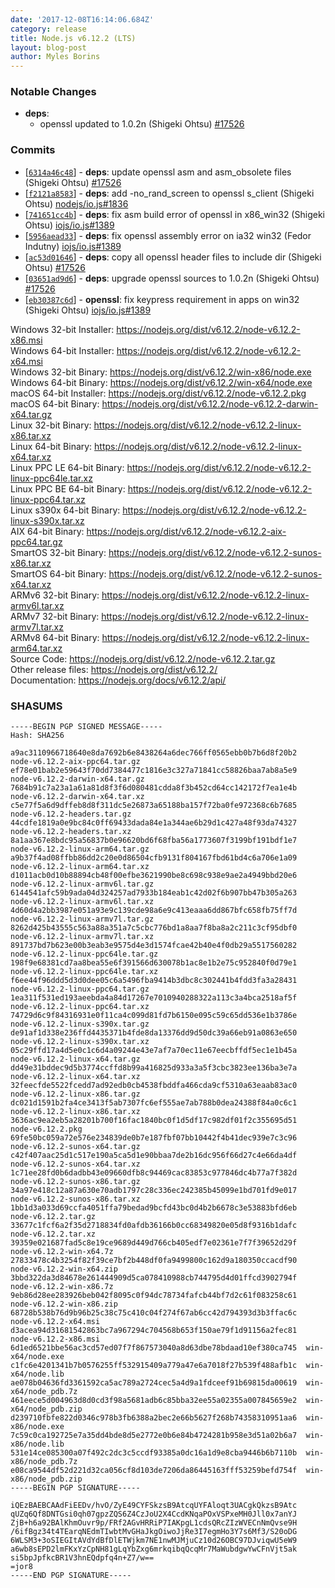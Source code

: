 ```yaml
---
date: '2017-12-08T16:14:06.684Z'
category: release
title: Node.js v6.12.2 (LTS)
layout: blog-post
author: Myles Borins
---
```


### Notable Changes

- **deps**:
  - openssl updated to 1.0.2n (Shigeki Ohtsu) [#17526](https://github.com/nodejs/node/pull/17526)

### Commits

- [[`6314a46c48`](https://github.com/nodejs/node/commit/6314a46c48)] - **deps**: update openssl asm and asm_obsolete files (Shigeki Ohtsu) [#17526](https://github.com/nodejs/node/pull/17526)
- [[`f2121a8583`](https://github.com/nodejs/node/commit/f2121a8583)] - **deps**: add -no_rand_screen to openssl s_client (Shigeki Ohtsu) [nodejs/io.js#1836](https://github.com/nodejs/io.js/pull/1836)
- [[`741651cc4b`](https://github.com/nodejs/node/commit/741651cc4b)] - **deps**: fix asm build error of openssl in x86_win32 (Shigeki Ohtsu) [iojs/io.js#1389](https://github.com/iojs/io.js/pull/1389)
- [[`5956aead33`](https://github.com/nodejs/node/commit/5956aead33)] - **deps**: fix openssl assembly error on ia32 win32 (Fedor Indutny) [iojs/io.js#1389](https://github.com/iojs/io.js/pull/1389)
- [[`ac53d01646`](https://github.com/nodejs/node/commit/ac53d01646)] - **deps**: copy all openssl header files to include dir (Shigeki Ohtsu) [#17526](https://github.com/nodejs/node/pull/17526)
- [[`03651ad9d6`](https://github.com/nodejs/node/commit/03651ad9d6)] - **deps**: upgrade openssl sources to 1.0.2n (Shigeki Ohtsu) [#17526](https://github.com/nodejs/node/pull/17526)
- [[`eb30387c6d`](https://github.com/nodejs/node/commit/eb30387c6d)] - **openssl**: fix keypress requirement in apps on win32 (Shigeki Ohtsu) [iojs/io.js#1389](https://github.com/iojs/io.js/pull/1389)

Windows 32-bit Installer: https://nodejs.org/dist/v6.12.2/node-v6.12.2-x86.msi \
Windows 64-bit Installer: https://nodejs.org/dist/v6.12.2/node-v6.12.2-x64.msi \
Windows 32-bit Binary: https://nodejs.org/dist/v6.12.2/win-x86/node.exe \
Windows 64-bit Binary: https://nodejs.org/dist/v6.12.2/win-x64/node.exe \
macOS 64-bit Installer: https://nodejs.org/dist/v6.12.2/node-v6.12.2.pkg \
macOS 64-bit Binary: https://nodejs.org/dist/v6.12.2/node-v6.12.2-darwin-x64.tar.gz \
Linux 32-bit Binary: https://nodejs.org/dist/v6.12.2/node-v6.12.2-linux-x86.tar.xz \
Linux 64-bit Binary: https://nodejs.org/dist/v6.12.2/node-v6.12.2-linux-x64.tar.xz \
Linux PPC LE 64-bit Binary: https://nodejs.org/dist/v6.12.2/node-v6.12.2-linux-ppc64le.tar.xz \
Linux PPC BE 64-bit Binary: https://nodejs.org/dist/v6.12.2/node-v6.12.2-linux-ppc64.tar.xz \
Linux s390x 64-bit Binary: https://nodejs.org/dist/v6.12.2/node-v6.12.2-linux-s390x.tar.xz \
AIX 64-bit Binary: https://nodejs.org/dist/v6.12.2/node-v6.12.2-aix-ppc64.tar.gz \
SmartOS 32-bit Binary: https://nodejs.org/dist/v6.12.2/node-v6.12.2-sunos-x86.tar.xz \
SmartOS 64-bit Binary: https://nodejs.org/dist/v6.12.2/node-v6.12.2-sunos-x64.tar.xz \
ARMv6 32-bit Binary: https://nodejs.org/dist/v6.12.2/node-v6.12.2-linux-armv6l.tar.xz \
ARMv7 32-bit Binary: https://nodejs.org/dist/v6.12.2/node-v6.12.2-linux-armv7l.tar.xz \
ARMv8 64-bit Binary: https://nodejs.org/dist/v6.12.2/node-v6.12.2-linux-arm64.tar.xz \
Source Code: https://nodejs.org/dist/v6.12.2/node-v6.12.2.tar.gz \
Other release files: https://nodejs.org/dist/v6.12.2/ \
Documentation: https://nodejs.org/docs/v6.12.2/api/

### SHASUMS

```
-----BEGIN PGP SIGNED MESSAGE-----
Hash: SHA256

a9ac3110966718640e8da7692b6e8438264a6dec766ff0565ebb0b7b6d8f20b2  node-v6.12.2-aix-ppc64.tar.gz
ef78e01bab2e59643f70dd7384477c1816e3c327a71841cc58826baa7ab8a5e9  node-v6.12.2-darwin-x64.tar.gz
7684b91c7a23a1a61a81d8f3f6d080481cdda8f3b452cd64cc142172f7ea1e4b  node-v6.12.2-darwin-x64.tar.xz
c5e77f5a6d9dffeb8d8f311dc5e26873a65188ba157f72ba0fe972368c6b7685  node-v6.12.2-headers.tar.gz
44cdfe1819a0e9bc84c0ff69433dada84e1a344ae6b29d1c427a48f93da74327  node-v6.12.2-headers.tar.xz
8a1aa367e8bdc95a56837b0e96620bd6f68fba56a1773607f3199bf191bdf1e7  node-v6.12.2-linux-arm64.tar.gz
a9b37f4ad08ffbb86dd2c20e0d86504cfb9131f804167fbd61bd4c6a706e1a09  node-v6.12.2-linux-arm64.tar.xz
d1011acb0d10b88894cb48f00efbe3621990be8c698c938e9ae2a4949bbd20e6  node-v6.12.2-linux-armv6l.tar.gz
6144541afc59b9ada04d324257ad7933b184eab1c42d02f6b907bb47b305a263  node-v6.12.2-linux-armv6l.tar.xz
4d60d4a2bb3987e051a93e9c139cde98a6e9c413eaaa6dd867bfc658fb75ff7d  node-v6.12.2-linux-armv7l.tar.gz
8262d425b43555c563a88a351a7c5cbc776bd1a8aa7f8ba8a2c211c3cf95dbf0  node-v6.12.2-linux-armv7l.tar.xz
891737bd7b623e00b3eab3e9575d4e3d1574fcae42b40e4f0db29a5517560282  node-v6.12.2-linux-ppc64le.tar.gz
198f9e68381cd7aa8bea55e6f391566d630078b1ac8e1b2e75c952840f0d79e1  node-v6.12.2-linux-ppc64le.tar.xz
f6ee44f96ddd5d3d0dee05c6a5496fba9414b3dbc8c302441b4fdd3fa3a28431  node-v6.12.2-linux-ppc64.tar.gz
1ea311f531ed193aeebda4a84d17267e7010940288322a113c3a4bca2518af5f  node-v6.12.2-linux-ppc64.tar.xz
74729d6c9f84316931e0f11ca4c099d81fd7b6150e095c59c65dd536e1b3786e  node-v6.12.2-linux-s390x.tar.gz
de91af1d338e236ffd4435371b4fde8da13376dd9d50dc39a66eb91a0863e650  node-v6.12.2-linux-s390x.tar.xz
05c29ffd17a4d5e0c1c6d4a09244e43e7af7a70ec11e67eecbffdf5ec1e1b45a  node-v6.12.2-linux-x64.tar.gz
dd49e31bddec9d5b3774ccffd8b99a416825d933a3a5f3cbc3823ee136ba3e7a  node-v6.12.2-linux-x64.tar.xz
32feecfde5522fcedd7ad92edb0cb4538fbddfa466cda9cf5310a63eaab83ac0  node-v6.12.2-linux-x86.tar.gz
dc021d1591b2fa4ce3413f5ab7307fc6ef555ae7ab788b0dea24388f84a0c6c1  node-v6.12.2-linux-x86.tar.xz
3636ac9ea2eb5a28201b700f16fac1840bc0f1d5df17c982df01f2c355695d51  node-v6.12.2.pkg
69fe50bc059a72e576e234839de0b7e187fbf07bb10442f4b41dec939e7c3c96  node-v6.12.2-sunos-x64.tar.gz
c42f407aac25d1c517e190a5ca5d1e90bbaa7de2b16dc956f66d27c4e66da4df  node-v6.12.2-sunos-x64.tar.xz
1c71ee28fd0b6dadbb43e09660dfb8c94469cac83853c977846dc4b77a7f382d  node-v6.12.2-sunos-x86.tar.gz
34a97e418c12a87a630e70adb1797c28c336ec242385b45099e1bd701fd9e017  node-v6.12.2-sunos-x86.tar.xz
1bb1d3a033d69ccfa4051ffa79bedad9bcfd43bc0d4b2b6678c3e53883bfd6eb  node-v6.12.2.tar.gz
33677c1fcf6a2f35d2718834fd0afdb36166b0cc68349820e05d8f9316b1dafc  node-v6.12.2.tar.xz
39359e021687fad5c8e19ce9689d449d766cb405edf7e02361e7f7f39652d29f  node-v6.12.2-win-x64.7z
27833478c4b3254f82f39ce7bf2b448df0fa9499800c162d9a180350ccacdf90  node-v6.12.2-win-x64.zip
3bbd322da3d84678e261444909d5ca078410988cb744795d4d01ffcd3902794f  node-v6.12.2-win-x86.7z
9eb86d28ee283926beb042f8095c0f94dc78734fafcb44bf7d2c61f083258c61  node-v6.12.2-win-x86.zip
68728b538b76d9b96b25c38c75c410c04f274f67ab6cc42d794393d3b3ffac6c  node-v6.12.2-x64.msi
d3acea94d31681542863bc7a967294c704568b653f150ae79f1d91156a2fec81  node-v6.12.2-x86.msi
6d1ed6521bbe56ac3cd57ed07f7f867573040a8d63dbe78bdaad10ef380ca745  win-x64/node.exe
c1fc6e4201341b7b0576255ff532915409a779a47e6a7018f27b539f488afb1c  win-x64/node.lib
ae078b04636fd3361592ca5ac789a2724cec5a4d9a1fdceef91b69815da00619  win-x64/node_pdb.7z
461eece5d004963d8d0cd3f98a5681adb6c85bba32ee55a02355a007845659e2  win-x64/node_pdb.zip
d239710fbfe822d0346c978b3fb6388a2bec2e66b5627f268b74358310951aa6  win-x86/node.exe
7c59c0ca192725e7a35dd4bde8d5e2772e0b6e84b4724281b958e3d51a02b6a7  win-x86/node.lib
531e14ce085300a07f492c2dc3c5ccdf93385a0dc16a1d9e8cba9446b6b7110b  win-x86/node_pdb.7z
e08ca9544df52d221d32ca056cf8d103de7206da86445163fff53259befd754f  win-x86/node_pdb.zip
-----BEGIN PGP SIGNATURE-----

iQEzBAEBCAAdFiEEDv/hvO/ZyE49CYFSkzsB9AtcqUYFAloqt3UACgkQkzsB9Atc
qUZq6Qf8DNTGsi0qh07gpzZQS6Z4CzJoU2X4CcdKNqaPOxVSPxeMH0Jll0x7anYJ
ZjB+h6a92BAlKhmOuvr9p/FRf2AGvHRRiP7IAKpgL1cdsQRcZIzWVECnNmQvse9H
/6ifBgz34t4TEarqNEdmTIwbtMvGHaJkgOiwoJjRe3I7egmHo3Y7s6Mf3/S20oDG
6WLSM3+3oSIEGItAVdYdBfDlETWjkm7NE1nwMJMjuCz10d26OBC97DJviqwU5eW9
a6wb8sEPD2lmFKxYzCpNH81gLqYbZxg6mrkqibqQcqMr7MaWubdgwYwCFnVjt5ak
si5bpJpfkcBR1V3hnEQdpfq4n+Z7/w==
=jor8
-----END PGP SIGNATURE-----

```
